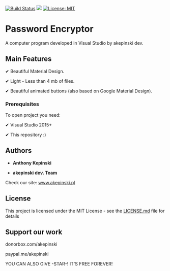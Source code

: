 [![Build Status](https://travis-ci.org/xxczaki/password-encrypt.svg?branch=master)](https://travis-ci.org/xxczaki/password-encrypt)
[![](https://img.shields.io/badge/GITTER-join%20chat-green.svg)](https://gitter.im/akepinski-dev)
[![License: MIT](https://img.shields.io/badge/License-MIT-yellow.svg)](https://opensource.org/licenses/MIT)

# Password Encryptor

A computer program developed in Visual Studio by akepinski dev.

## Main Features

✔ Beautiful Material Design.

✔ Light - Less than 4 mb of files.

✔ Beautiful animated buttons (also based on Google Material Design).

### Prerequisites

To open project you need:

✔ Visual Studio 2015+

✔ This repository :)
 
## Authors

* **Anthony Kepinski**  

* **akepinski dev. Team**

Check our site: www.akepinski.pl

## License

This project is licensed under the MIT License - see the [LICENSE.md](LICENSE.md) file for details

## Support our work

donorbox.com/akepinski

paypal.me/akepinski

YOU CAN ALSO GIVE -STAR-! IT'S FREE FOREVER!

 
